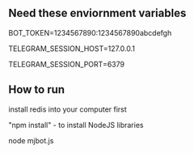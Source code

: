 ## Need these enviornment variables
BOT_TOKEN=1234567890:1234567890abcdefgh

TELEGRAM_SESSION_HOST=127.0.0.1

TELEGRAM_SESSION_PORT=6379

## How to run
install redis into your computer first

"npm install" - to install NodeJS libraries

node mjbot.js
